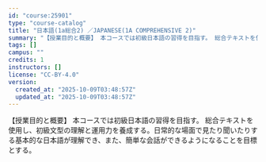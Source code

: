 ```yaml
---
id: "course:25901"
type: "course-catalog"
title: "日本語(1a総合2) ／JAPANESE(1A COMPREHENSIVE 2)"
summary: "【授業目的と概要】 本コースでは初級日本語の習得を目指す。 総合テキストを使用し、初級文型の理解と運用力を養成する。日常的な場面で見たり聞いたりする基本的な日本語が理解でき、また、簡単な会話ができるようになることを目標とする。"
tags: []
campus: ""
credits: 1
instructors: []
license: "CC-BY-4.0"
version:
  created_at: "2025-10-09T03:48:57Z"
  updated_at: "2025-10-09T03:48:57Z"
---
```

【授業目的と概要】 本コースでは初級日本語の習得を目指す。 総合テキストを使用し、初級文型の理解と運用力を養成する。日常的な場面で見たり聞いたりする基本的な日本語が理解でき、また、簡単な会話ができるようになることを目標とする。
